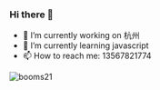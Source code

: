 ### Hi there 👋

- 🔭 I’m currently working on 杭州
- 🌱 I’m currently learning javascript
- 📫 How to reach me: 13567821774

![booms21](https://github-readme-stats.vercel.app/api?username=qjd-yyds&show_icons=true&include_all_commits=true?count_private=true?include_all_commits=true&theme=vue)
